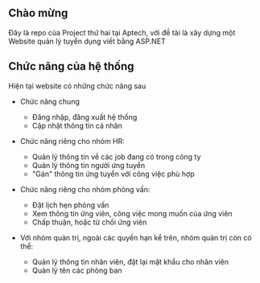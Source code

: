 ## Chào mừng
Đây là repo của Project thứ hai tại Aptech, với đề tài là xây dựng một Website quản lý tuyển dụng viết bằng ASP.NET

## Chức năng của hệ thống
Hiện tại website có những chức năng sau

- Chức năng chung
 	- Đăng nhập, đăng xuất hệ thống
	- Cập nhật thông tin cá nhân

- Chức năng riêng cho nhóm HR:
	- Quản lý thông tin về các job đang có trong công ty
	- Quản lý thông tin người ứng tuyển
	- "Gán" thông tin ứng tuyển với công việc phù hợp
- Chức năng riêng cho nhóm phỏng vấn:
	- Đặt lịch hẹn phỏng vấn
	- Xem thông tin ứng viên, công việc mong muốn của ứng viên
	- Chấp thuận, hoặc từ chối ứng viên
- Với nhóm quản trị, ngoài các quyền hạn kể trên, nhóm quản trị còn có thể:
	- Quản lý thông tin nhân viên, đặt lại mật khẩu cho nhân viên
	- Quản lý tên các phòng ban